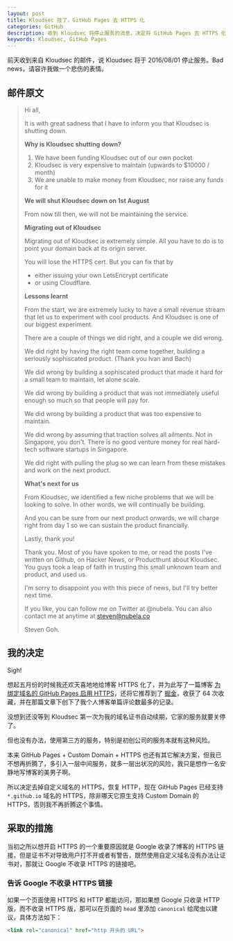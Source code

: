 ```yaml
---
layout: post
title: Kloudsec 挂了，GitHub Pages 去 HTTPS 化
categories: GitHub
description: 收到 Kloudsec 将停止服务的消息，决定将 GitHub Pages 去 HTTPS 化。
keywords: Kloudsec, GitHub Pages
---
```


前天收到来自 Kloudsec 的邮件，说 Kloudsec 将于 2016/08/01 停止服务。Bad news，请容许我做一个悲伤的表情。

## 邮件原文

> Hi all,
> 
> It is with great sadness that I have to inform you that Kloudsec is shutting down.
> 
> **Why is Kloudsec shutting down?**
> 
> 1. We have been funding Kloudsec out of our own pocket
> 2. Kloudsec is very expensive to maintain (upwards to $10000 / month)
> 3. We are unable to make money from Kloudsec, nor raise any funds for it
> 
> **We will shut Kloudsec down on 1st August**
> 
> From now till then, we will not be maintaining the service.
> 
> **Migrating out of Kloudsec**
> 
> Migrating out of Kloudsec is extremely simple. All you have to do is to point your domain back at its origin server. 
> 
> You will lose the HTTPS cert. But you can fix that by 
> 
> * either issuing your own LetsEncrypt certificate 
> * or using Cloudflare.
> 
> **Lessons learnt**
> 
> From the start, we are extremely lucky to have a small revenue stream that let us to experiment with cool products. And Kloudsec is one of our biggest experiment.
> 
> There are a couple of things we did right, and a couple we did wrong.
> 
> We did right by having the right team come together, building a seriously sophiscated product. (Thank you Ivan and Bach)
> 
> We did wrong by building a sophiscated product that made it hard for a small team to maintain, let alone scale.
> 
> We did wrong by building a product that was not immediately useful enough so much so that people will pay for.
> 
> We did wrong by building a product that was too expensive to maintain.
> 
> We did wrong by assuming that traction solves all ailments. Not in Singapore, you don't. There is no good venture money for real hard-tech software startups in Singapore.
> 
> We did right with pulling the plug so we can learn from these mistakes and work on the next product.
> 
> **What's next for us**
> 
> From Kloudsec, we identified a few niche problems that we will be looking to solve. In other words, we will continually be building.
> 
> And you can be sure from our next product onwards, we will charge right from day 1 so we can sustain the product financially.
> 
> Lastly, thank you!
> 
> Thank you. Most of you have spoken to me, or read the posts I've written on Github, on Hacker News, or Producthunt about Kloudsec. You guys took a leap of faith in trusting this small unknown team and product, and used us.
> 
> I'm sorry to disappoint you with this piece of news, but I'll try better next time.
> 
> If you like, you can follow me on Twitter at @nubela. You can also contact me at anytime at steven@nubela.co
> 
> Steven Goh.

## 我的决定

Sigh!

想起五月份的时候我还欢天喜地地给博客 HTTPS 化了，并为此写了一篇博客 [为绑定域名的 GitHub Pages 启用 HTTPS](http://mazhuang.org/2016/05/21/enable-https-for-github-pages/)，还将它推荐到了 [掘金](http://gold.xitu.io/entry/574f7ea17db2a20055c3b818/detail)，收获了 64 次收藏，并在那篇文章下创下了我个人博客单篇评论数最多的记录。

没想到还没等到 Kloudsec 第一次为我的域名证书自动续期，它家的服务就要关停了。

但也没有办法，使用第三方的服务，特别是初创公司的服务本就有这种风险。

本来 GitHub Pages + Custom Domain + HTTPS 也还有其它解决方案，但我已不想再折腾了，多引入一层中间服务，就多一层出状况的风险，我只是想作一名安静地写博客的美男子啊。

所以决定去掉自定义域名的 HTTPS，恢复 HTTP，现在 GitHub Pages 已经支持 `*.github.io` 域名的 HTTPS，除非哪天它原生支持 Custom Domain 的 HTTPS，否则我不再折腾这个事情。

## 采取的措施

当初之所以想开启 HTTPS 的一个重要原因就是 Google 收录了博客的 HTTPS 链接，但是证书不对导致用户打不开或者有警告，既然使用自定义域名没有办法让证书对，那就让 Google 不收录 HTTPS 的链接吧。

### 告诉 Google 不收录 HTTPS 链接

如果一个页面使用 HTTPS 和 HTTP 都能访问，那如果想 Google 只收录 HTTP 版，而不收录 HTTPS 版，那可以在页面的 `head` 里添加 `canonical` 给爬虫以建议，具体方法如下：

```html
<link rel="canonical" href="http 开头的 URL">
```
